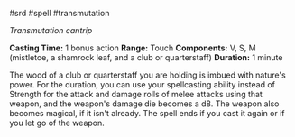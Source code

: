  #srd #spell #transmutation 

*Transmutation cantrip*

**Casting Time:** 1 bonus action
**Range:** Touch
**Components:** V, S, M (mistletoe, a shamrock leaf, and a club or quarterstaff)
**Duration:** 1 minute

The wood of a club or quarterstaff you are holding is imbued with nature's power. For the duration, you can use your spellcasting ability instead of Strength for the attack and damage rolls of melee attacks using that weapon, and the weapon's damage die becomes a d8. The weapon also becomes magical, if it isn't already. The spell ends if you cast it again or if you let go of the weapon.
